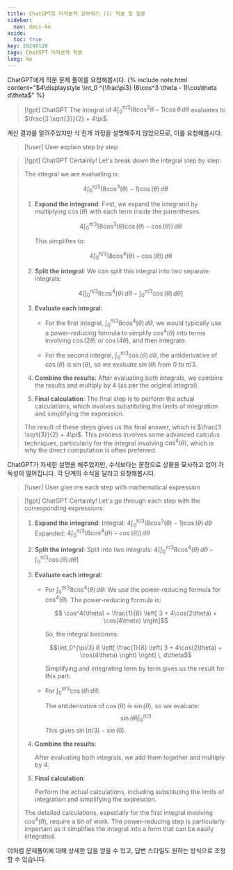 ```yaml
---
title: ChatGPT로 미적분학 공부하기 (1) 적분 및 질문
sidebar:
  nav: docs-ko
aside:
  toc: true
key: 20240120
tags: ChatGPT 미적분학 적분
lang: ko
---
```


ChatGPT에게 적분 문제 풀이를 요청해봅시다.
{% include note.html content="$4\displaystyle \int_0 ^{\frac\pi3} (8\cos^3 \theta - 1)\cos\theta d\theta$" %} 

>[!gpt] ChatGPT
> The integral of $4 \int_0^{\pi/3} (8\cos^3 \theta - 1)\cos\theta \, d\theta$ evaluates to $\frac{3 \sqrt{3}}{2} + 4\pi$.

계산 결과를 알려주었지만 식 전개 과정을 설명해주지 않았으므로, 이를 요청해봅시다.

>[!user] User
> explain step by step

>[!gpt] ChatGPT
>Certainly! Let's break down the integral step by step:
> 
> The integral we are evaluating is:
> 
> $$
> 4 \int_0^{\pi/3} (8\cos^3(\theta) - 1)\cos(\theta) \, d\theta
> $$
> 
> 1. **Expand the integrand**: First, we expand the integrand by multiplying $\cos(\theta)$ with each term inside the parentheses.
> 
>    $$
>    4 \int_0^{\pi/3} (8\cos^3(\theta)\cos(\theta) - \cos(\theta)) \, d\theta
>    $$
> 
>    This simplifies to:
> 
>    $$
>    4 \int_0^{\pi/3} (8\cos^4(\theta) - \cos(\theta)) \, d\theta
>    $$
> 
> 2. **Split the integral**: We can split this integral into two separate integrals:
> 
>    $$
>    4 \left[ \int_0^{\pi/3} 8\cos^4(\theta) \, d\theta - \int_0^{\pi/3} \cos(\theta) \, d\theta \right]
>    $$
> 
> 3. **Evaluate each integral**:
> 
>    - For the first integral, $\int_0^{\pi/3} 8\cos^4(\theta) \, d\theta$, we would typically use a power-reducing formula to simplify $\cos^4(\theta)$ into terms involving $\cos(2\theta)$ or $\cos(4\theta)$, and then integrate.
> 
>    - For the second integral, $\int_0^{\pi/3} \cos(\theta) \, d\theta$, the antiderivative of $\cos(\theta)$ is $\sin(\theta)$, so we evaluate $\sin(\theta)$ from $0$ to $\pi/3$.
> 
> 4. **Combine the results**: After evaluating both integrals, we combine the results and multiply by 4 (as per the original integral).
> 
> 5. **Final calculation**: The final step is to perform the actual calculations, which involves substituting the limits of integration and simplifying the expression.
> 
> The result of these steps gives us the final answer, which is $\frac{3 \sqrt{3}}{2} + 4\pi$. This process involves some advanced calculus techniques, particularly for the integral involving $\cos^4(\theta)$, which is why the direct computation is often preferred.
>

ChatGPT가 자세한 설명을 해주었지만, 수식보다는 문장으로 상황을 묘사하고 있어 가독성이 떨어집니다. 각 단계의 수식을 달라고 요청해봅시다.

>[!user] User
> give me each step with mathematical expression

>[!gpt] ChatGPT
> Certainly! Let's go through each step with the corresponding expressions:
> 
> 1. **Expand the integrand**:
>    Integral: $4 \int_0^{\pi/3} (8\cos^3(\theta) - 1)\cos(\theta) \, d\theta$
>    Expanded: $4 \int_0^{\pi/3} (8\cos^4(\theta) - \cos(\theta)) \, d\theta$
> 
> 2. **Split the integral**:
>    Split into two integrals: $4 \left[ \int_0^{\pi/3} 8\cos^4(\theta) \, d\theta - \int_0^{\pi/3} \cos(\theta) \, d\theta \right]$
> 
> 3. **Evaluate each integral**:
>    - For $\int_0^{\pi/3} 8\cos^4(\theta) \, d\theta$:
>      We use the power-reducing formula for $\cos^4(\theta)$. The power-reducing formula is:
> 
>      $$      \cos^4(\theta) = \frac{1}{8} \left[ 3 + 4\cos(2\theta) + \cos(4\theta) \right]$$
> 
>      So, the integral becomes:
> 
>      $$\int_0^{\pi/3} 8 \left[ \frac{1}{8} \left( 3 + 4\cos(2\theta) + \cos(4\theta) \right) \right] \, d\theta$$
> 
>      Simplifying and integrating term by term gives us the result for this part.
> 
>    - For $\int_0^{\pi/3} \cos(\theta) \, d\theta$:
> 
>      The antiderivative of $\cos(\theta)$ is $\sin(\theta)$, so we evaluate:
>      $$\sin(\theta) \Big|_0^{\pi/3}$$
>      This gives $\sin(\pi/3) - \sin(0)$.
> 
> 4. **Combine the results**:
> 
>    After evaluating both integrals, we add them together and multiply by 4.
> 
> 5. **Final calculation**:
> 
>    Perform the actual calculations, including substituting the limits of integration and simplifying the expression.
> 
> The detailed calculations, especially for the first integral involving $\cos^4(\theta)$, require a bit of work. The power-reducing step is particularly important as it simplifies the integral into a form that can be easily integrated.

이처럼 문제풀이에 대해 상세한 답을 얻을 수 있고, 답변 스타일도 원하는 방식으로 조정할 수 있습니다.
